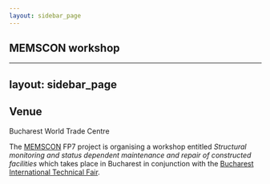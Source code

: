 ```yaml
---
layout: sidebar_page
---
```


## MEMSCON workshop

<!--break-->
---
layout: sidebar_page
---

## Venue

Bucharest World Trade Centre  
  
The 
[MEMSCON](http://cordis.europa.eu/fetch?CALLER=FP7_PROJ_EN&ACTION=D&DOC=35&CAT=PROJ&QUERY=01290d4f30c0:f512:5b2ac18d&RCN=89635) FP7 project is organising a workshop entitled *Structural monitoring and status dependent maintenance and repair of constructed facilities* which takes place in Bucharest in conjunction with the [Bucharest International Technical Fair](http://www.tib.ro/index.php?limba2=en).